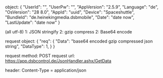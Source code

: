 object:
    {
        "UserId": "",
        "UserPw": "",
        "AppVersion": "2.5.9",
        "Language": "de",
        "OsVersion": "28 8.0",
        "AppId": "uuid",
        "Device": "Spaceshuttle",
        "BundleId": "de.heinekingmedia.dsbmobile",
        "Date": "date now",
        "LastUpdate": "date now" 
    }

(all utf-8)
1: JSON stringify
2: gzip compress
2: Base64 encode

request object:
    {
        "req": {
            "Data": "base64 encoded gzip compressed json string",
            "DataType": 1,
        }
    }

request method: POST
request url: https://app.dsbcontrol.de/JsonHandler.ashx/GetData

header:
    Content-Type = application/json